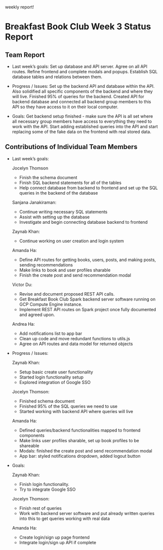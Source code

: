 weekly report!
# Breakfast Book Club Week 3 Status Report
## Team Report
- Last week’s goals: Set up database and API server. Agree on all API routes. Refine frontend and complete modals and popups. Establish SQL database tables and relations between them.

- Progress / Issues: Set up the backend API and database within the API. Also solidified all specific components of the backend and where they will live. Finished 95% of queries for the backend. Created API for backend database and connected all backend group members to this API so they have access to it on their local computer.

- Goals: Get backend setup finished - make sure the API is all set where all necessary group members have access to everything they need to work with the API. Start adding established queries into the API and start replacing some of the fake data on the frontend with real stored data.

## Contributions of Individual Team Members
- Last week’s goals:

    Jocelyn Thomson
    - Finish the schema document
    - Finish SQL backend statements for all of the tables
    - Help connect database from backend to frontend and set up the SQL queries in the backend of the database
    
    Sanjana Janakiraman:
    - Continue writing necessary SQL statements
    - Assist with setting up the database
    - Investigate and begin connecting database backend to frontend

    Zaynab Khan:
    - Continue working on user creation and login system
    
    Amanda Ha: 
    - Define API routes for getting books, users, posts, and making posts, sending recommendations
    - Make links to book and user profiles sharable
    - Finish the create post and send recommendation modal

    Victor Du:
    - Revise and document proposed REST API calls.
    - Get Breakfast Book Club Spark backend server software running on GCP Compute Engine instance.
    - Implement REST API routes on Spark project once fully documented and agreed upon.

    Andrea Ha:
    - Add notifications list to app bar
    - Clean up code and move redundant functions to utils.js
    - Agree on API routes and data model for returned objects
    
- Progress / Issues:
    
    Zaynab Khan:
    - Setup basic create user functionality
    - Started login functionality setup
    - Explored integration of Google SSO
    
    Jocelyn Thomson:
    - Finished schema document
    - Finished 95% of the SQL queries we need to use
    - Started working with backend API where queries will live

    Amanda Ha:
    - Defined queries/backend functionalities mapped to frontend components
    - Make links user profiles sharable, set up book profiles to be shareable
    - Modals: finished the create post and send recommendation modal
    - App bar: styled notifications dropdown, added logout button

- Goals:

    Zaynab Khan:
    - Finish login functionality.
    - Try to integrate Google SSO

    Jocelyn Thomson:
    - Finish rest of queries
    - Work with backend server software and put already written queries into this to get queries working with real data

    Amanda Ha:
    - Create login/sign up page frontend
    - Integrate login/sign up API if complete
